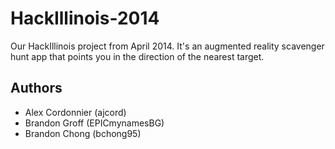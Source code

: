 HackIllinois-2014
=================

Our HackIllinois project from April 2014. It's an augmented reality scavenger hunt app that points you in the direction of the nearest target.

Authors
---------
* Alex Cordonnier (ajcord)
* Brandon Groff (EPICmynamesBG)
* Brandon Chong (bchong95)
